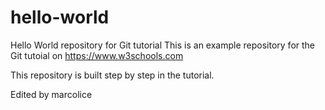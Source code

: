 # hello-world
Hello World repository for Git tutorial
This is an example repository for the Git tutoial on https://www.w3schools.com

This repository is built step by step in the tutorial.

Edited by marcolice
